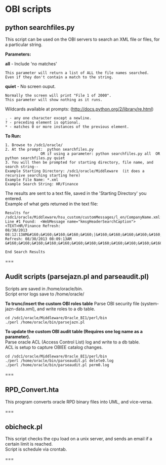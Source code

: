 # OBI scripts

## python searchfiles.py

This script can be used on the OBI servers to search an XML file or files, for a particular string.

**Parameters:**  

**all** - Include 'no matches'    
~~~
This parameter will return a list of ALL the file names searched.  
Even if they don't contain a match to the string.  
~~~

**quiet** - No screen ouput.  
~~~
Normally the screen will print "File 1 of 2000".   
This parameter will show nothing as it runs.  
~~~

Wildcards available at prompts: (http://docs.python.org/2/library/re.html)  
~~~
. - any one character except a newline.  
? - preceding element is optional.  
* - matches 0 or more instances of the previous element.  
~~~

**To Run:**  
~~~
1. Browse to /sdc1/oracle/  
2. At the prompt:  python searchfiles.py    
				OR if using a parameter: python searchfiles.py all  OR  python searchfiles.py quiet  
3. You will then be prompted for starting directory, file name, and search string--  
Example Starting Directory: /sdc1/oracle/Middleware  (it does a recursive searching starting here)  
Example File Name: *.xml  
Example Search String: HR/Finance  
~~~

The results are sent to a text file, saved in the 'Starting Directory' you entered.  
Example of what gets returned in the text file:  

~~~
Results for /sdc1/oracle/Middleware/hsu_custom/customMessages/l_en/CompanyName.xml: 
Line #1 Found: 	<WebMessage name="kmsgHeaderSearchCaption"><TEXT>HR/Finance Refresh: 
08/30/2013 08:12:13AM&#160;&#160;&#160;&#160;&#160;|&#160;&#160;&#160;&#160;&#160;Student Refresh: 08/30/2013 08:09:13AM
&#160;&#160;&#160;&#160;&#160;&#160;&#160;&#160;&#160;&#160;&#160;&#160;&#160;&#160;Search</TEXT>

End Search Results
~~~

===

## Audit scripts (parsejazn.pl and parseaudit.pl)

Scripts are saved in /home/oracle/bin.  
Script error logs save to /home/oracle/  

**To trunc/insert the custom OBI roles table**
Parse OBI security file (system-jazn-data.xml), and write roles to a db table.    
~~~
cd /sdc1/oracle/Middleware/Oracle_BI1/perl/bin  
./perl /home/oracle/bin/parsejazn.pl  
~~~

**To update the custom OBI audit table (Requires one log name as a parameter).**  
Parse oracle ACL (Access Control List) log and write to a db table.  
ACL is setup to capture OBIEE catalog changes.   
~~~
cd /sdc1/oracle/Middleware/Oracle_BI1/perl/bin
./perl /home/oracle/bin/parseaudit.pl delete0.log
./perl /home/oracle/bin/parseaudit.pl perm0.log
~~~

===

## RPD_Convert.hta

This program converts oracle RPD binary files into UML, and vice-versa.  

===

## obicheck.pl

This script checks the cpu load on a unix server, and sends an email if a certain limit is reached.  
Script is schedule via crontab.  

===
